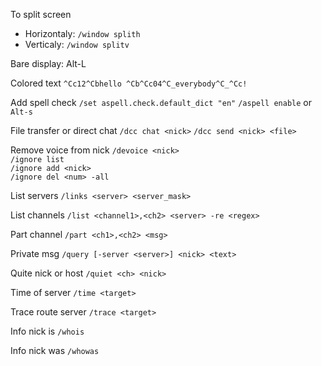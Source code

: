 To split screen

 * Horizontaly: `/window splith`
 * Verticaly: `/window splitv`

Bare display: Alt-L

Colored text
`^Cc12^Cbhello ^Cb^Cc04^C_everybody^C_^Cc!`

Add spell check
`/set aspell.check.default_dict "en"`
`/aspell enable`   or   `Alt-s`

File transfer or direct chat
`/dcc chat <nick>`
`/dcc send <nick> <file>`

Remove voice from nick
`/devoice <nick>`  
`/ignore list`  
`/ignore add <nick>`  
`/ignore del <num> -all`  

List servers
`/links <server> <server_mask>`

List channels
`/list <channel1>,<ch2> <server> -re <regex>`

Part channel
`/part <ch1>,<ch2> <msg>`

Private msg
`/query [-server <server>] <nick> <text>`

Quite nick or host
`/quiet <ch> <nick>`

Time of server
`/time <target>`

Trace route server
`/trace <target>`

Info nick is
`/whois`

Info nick was
`/whowas`
